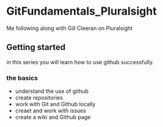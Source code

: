 # GitFundamentals_Pluralsight
Me following along with Gill Cleeran on Pluralsight

## Getting started
in this series you will learn how to use github successfully.

### the basics
* understand the use of github
* create repositories
* work with Git and Github locally
* creaet and work with issues
* create a wiki and Github page
